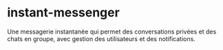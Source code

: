 # instant-messenger
Une messagerie instantanée qui permet des conversations privées et des chats en groupe, avec gestion des utilisateurs et des notifications.
